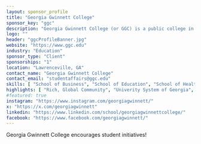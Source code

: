 ```yaml
---
layout: sponsor_profile
title: "Georgia Gwinnett College"
sponsor_key: "ggc"
description: "Georgia Gwinnett College (or GGC) is a public college in Lawrenceville, Georgia."
logo: ""
header: "ggcProfileBanner.jpg"
website: "https://www.ggc.edu"
industry: "Education"
sponsor_type: "Client"
sponsorships: "1"
location: "Lawrenceville, GA"
contact_name: "Georgia Gwinnett College"
contact_email: "studentaffairs@ggc.edu"
skills: [ "School of Business", "School of Education", "School of Health Sciences", "School of Liberal Arts", "School of Science and Technology" ]
highlights: [ "Rich, Global Community", "Univerity System of Georgia", "Multi-faceted", "Affordable" ]
#featured: true
instagram: "https://www.instagram.com/georgiagwinnett/"
x: "https://x.com/georgiagwinnett"
linkedin: "https://www.linkedin.com/school/georgiagwinnettcollege/"
facebook: "https://www.facebook.com/georgiagwinnett/"
---
```

Georgia Gwinnett College encourages student initiatives!
